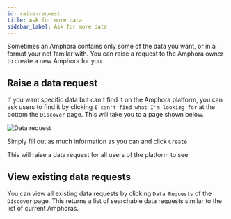 ```yaml
---
id: raise-request
title: Ask for more data
sidebar_label: Ask for more data
---
```


Sometimes an Amphora contains only some of the data you want, or in a format your not familar with. You can raise a request to the Amphora owner to create a new Amphora for you.

## Raise a data request

If you want specific data but can't find it on the Amphora platform, you can ask users to find it by clicking `I can't find what I'm looking for` at the bottom the `Discover` page. This will take you to a page shown below.

![Data request](../img/Data_request.PNG)

Simply fill out as much information as you can and click `Create`

This will raise a data request for all users of the platform to see

## View existing data requests

You can view all existing data requests by clicking `Data Requests` of the `Discover` page. This returns a list of searchable data requests similar to the list of current Amphoras.

